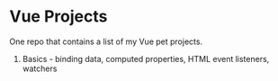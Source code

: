 # Vue Projects
One repo that contains a list of my Vue pet projects.

1. Basics - binding data, computed properties, HTML event listeners, watchers